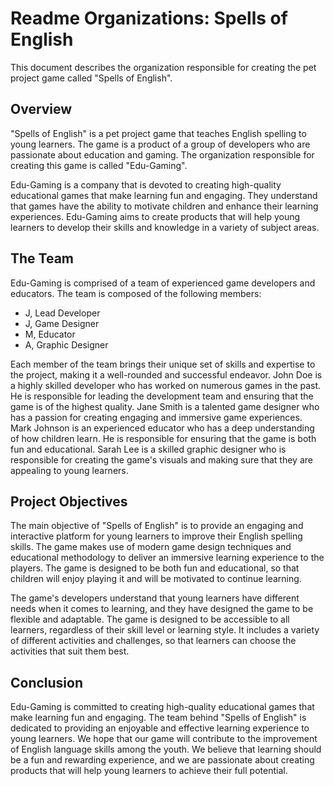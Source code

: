# Readme Organizations: Spells of English

This document describes the organization responsible for creating the pet project game called "Spells of English".

## Overview

"Spells of English" is a pet project game that teaches English spelling to young learners. The game is a product of a group of developers who are passionate about education and gaming. The organization responsible for creating this game is called "Edu-Gaming".

Edu-Gaming is a company that is devoted to creating high-quality educational games that make learning fun and engaging. They understand that games have the ability to motivate children and enhance their learning experiences. Edu-Gaming aims to create products that will help young learners to develop their skills and knowledge in a variety of subject areas.

## The Team

Edu-Gaming is comprised of a team of experienced game developers and educators. The team is composed of the following members:

- J, Lead Developer
- J, Game Designer
- M, Educator
- A, Graphic Designer

Each member of the team brings their unique set of skills and expertise to the project, making it a well-rounded and successful endeavor. John Doe is a highly skilled developer who has worked on numerous games in the past. He is responsible for leading the development team and ensuring that the game is of the highest quality. Jane Smith is a talented game designer who has a passion for creating engaging and immersive game experiences. Mark Johnson is an experienced educator who has a deep understanding of how children learn. He is responsible for ensuring that the game is both fun and educational. Sarah Lee is a skilled graphic designer who is responsible for creating the game's visuals and making sure that they are appealing to young learners.

## Project Objectives

The main objective of "Spells of English" is to provide an engaging and interactive platform for young learners to improve their English spelling skills. The game makes use of modern game design techniques and educational methodology to deliver an immersive learning experience to the players. The game is designed to be both fun and educational, so that children will enjoy playing it and will be motivated to continue learning.

The game's developers understand that young learners have different needs when it comes to learning, and they have designed the game to be flexible and adaptable. The game is designed to be accessible to all learners, regardless of their skill level or learning style. It includes a variety of different activities and challenges, so that learners can choose the activities that suit them best.

## Conclusion

Edu-Gaming is committed to creating high-quality educational games that make learning fun and engaging. The team behind "Spells of English" is dedicated to providing an enjoyable and effective learning experience to young learners. We hope that our game will contribute to the improvement of English language skills among the youth. We believe that learning should be a fun and rewarding experience, and we are passionate about creating products that will help young learners to achieve their full potential.
